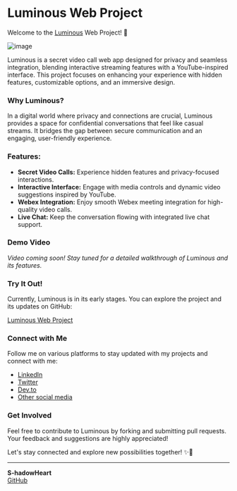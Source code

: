 # Luminous Web Project

Welcome to the [Luminous](https://luminous-7t7d.onrender.com) Web Project! 🌟

![image](https://github.com/user-attachments/assets/1f92d70c-5955-4c16-b11e-8728e3b25c71)


Luminous is a secret video call web app designed for privacy and seamless integration, blending interactive streaming features with a YouTube-inspired interface. This project focuses on enhancing your experience with hidden features, customizable options, and an immersive design.

### Why Luminous?

In a digital world where privacy and connections are crucial, Luminous provides a space for confidential conversations that feel like casual streams. It bridges the gap between secure communication and an engaging, user-friendly experience.

### Features:

- **Secret Video Calls:** Experience hidden features and privacy-focused interactions.
- **Interactive Interface:** Engage with media controls and dynamic video suggestions inspired by YouTube.
- **Webex Integration:** Enjoy smooth Webex meeting integration for high-quality video calls.
- **Live Chat:** Keep the conversation flowing with integrated live chat support.

### Demo Video

*Video coming soon! Stay tuned for a detailed walkthrough of Luminous and its features.*

### Try It Out!

Currently, Luminous is in its early stages. You can explore the project and its updates on GitHub:

[Luminous Web Project](https://github.com/S-hadowHeart/Luminous)

### Connect with Me

Follow me on various platforms to stay updated with my projects and connect with me:

- [LinkedIn](https://lnkd.in/d5dA7dEn)
- [Twitter](https://twitter.com/S_hadowHeart)
- [Dev.to](https://dev.to/s_hadowheart)
- [Other social media](https://s-hadowheart.carrd.co/)

### Get Involved

Feel free to contribute to Luminous by forking and submitting pull requests. Your feedback and suggestions are highly appreciated!

Let's stay connected and explore new possibilities together! ✨🌠

---

**S-hadowHeart**  
[GitHub](https://github.com/S-hadowHeart)
